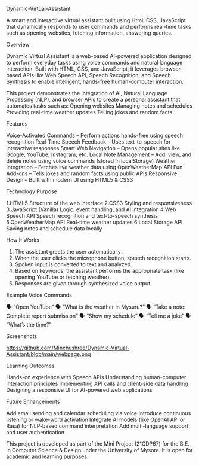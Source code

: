 Dynamic-Virtual-Assistant

A smart and interactive virtual assistant built using Html, CSS, JavaScript that dynamically responds to user commands and performs real-time tasks such as opening websites, fetching information, answering queries.

Overview

Dynamic Virtual Assistant is a web-based AI-powered application designed to perform everyday tasks using voice commands and natural language interaction.
Built with HTML, CSS, and JavaScript, it leverages browser-based APIs like Web Speech API, Speech Recognition, and Speech Synthesis to enable intelligent, hands-free human-computer interaction.

This project demonstrates the integration of AI, Natural Language Processing (NLP), and browser APIs to create a personal assistant that automates tasks such as:
Opening websites
Managing notes and schedules
Providing real-time weather updates
Telling jokes and random facts

 Features

 Voice-Activated Commands – Perform actions hands-free using speech recognition
 Real-Time Speech Feedback – Uses text-to-speech for interactive responses
 Smart Web Navigation – Opens popular sites like Google, YouTube, Instagram, etc.
 Local Note Management – Add, view, and delete notes using voice commands (stored in localStorage)
 Weather Integration – Fetches live weather data using OpenWeatherMap API
 Fun Add-ons – Tells jokes and random facts using public APIs
 Responsive Design – Built with modern UI using HTML5 & CSS3

Technology	Purpose

1.HTML5	Structure of the web interface
2.CSS3	Styling and responsiveness
3.JavaScript (Vanilla)	Logic, event handling, and AI integration
4.Web Speech API	Speech recognition and text-to-speech synthesis
5.OpenWeatherMap API	Real-time weather updates
6.Local Storage API	Saving notes and schedule data locally

 How It Works

1. The assistant greets the user automatically .
2. When the user clicks the microphone button, speech recognition starts.
3. Spoken input is converted to text and analyzed.
4. Based on keywords, the assistant performs the appropriate task (like opening YouTube or fetching weather).
5. Responses are given through synthesized voice output.

 Example Voice Commands

🗣 “Open YouTube”
🗣 “What is the weather in Mysuru?”
🗣 “Take a note: Complete report submission”
🗣 “Show my schedule”
🗣 “Tell me a joke”
🗣 “What’s the time?”

 Screenshots

https://github.com/Minchushree/Dynamic-Virtual-Assistant/blob/main/webpage.png


 Learning Outcomes

Hands-on experience with Speech APIs 
Understanding human-computer interaction principles
Implementing API calls and client-side data handling
Designing a responsive UI for AI-powered web applications

 Future Enhancements

Add email sending and calendar scheduling via voice
Introduce continuous listening or wake-word activation
Integrate AI models (like OpenAI API or Rasa) for NLP-based command interpretation
Add multi-language support and user authentication


This project is developed as part of the Mini Project (21CDP67) for the B.E. in Computer Science & Design under the University of Mysore.
It is open for academic and learning purposes.
